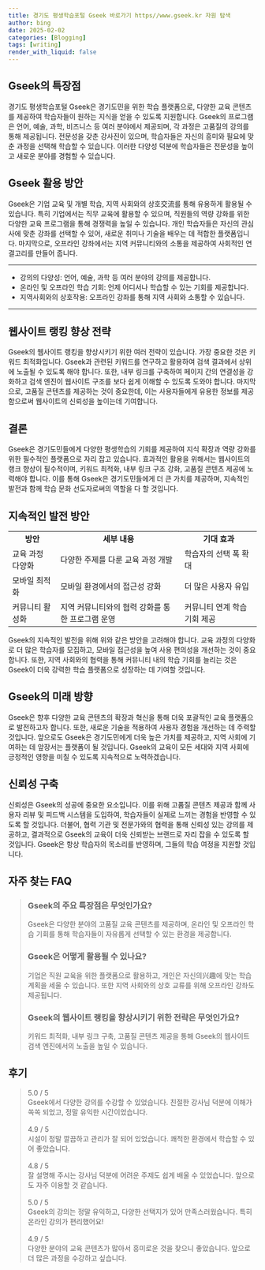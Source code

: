 ```yaml
---
title: 경기도 평생학습포털 Gseek 바로가기 https//www.gseek.kr 자원 탐색
author: bing
date: 2025-02-02
categories: [Blogging]
tags: [writing]
render_with_liquid: false
---
```



<h2 id='Gseek의 특장점'>Gseek의 특장점</h2>

<p>경기도 평생학습포털 Gseek은 경기도민을 위한 학습 플랫폼으로, 다양한 교육 콘텐츠를 제공하여 학습자들이 원하는 지식을 얻을 수 있도록 지원합니다. Gseek의 프로그램은 언어, 예술, 과학, 비즈니스 등 여러 분야에서 제공되며, 각 과정은 고품질의 강의를 통해 제공됩니다. 전문성을 갖춘 강사진이 있으며, 학습자들은 자신의 흥미와 필요에 맞춘 과정을 선택해 학습할 수 있습니다. 이러한 다양성 덕분에 학습자들은 전문성을 높이고 새로운 분야를 경험할 수 있습니다.</p>

<h2 id='Gseek 활용 방안'>Gseek 활용 방안</h2>

<p>Gseek은 기업 교육 및 개별 학습, 지역 사회와의 상호交流를 통해 유용하게 활용될 수 있습니다. 특히 기업에서는 직무 교육에 활용할 수 있으며, 직원들의 역량 강화를 위한 다양한 교육 프로그램을 통해 경쟁력을 높일 수 있습니다. 개인 학습자들은 자신의 관심사에 맞춘 강좌를 선택할 수 있어, 새로운 취미나 기술을 배우는 데 적합한 플랫폼입니다. 마지막으로, 오프라인 강좌에서는 지역 커뮤니티와의 소통을 제공하여 사회적인 연결고리를 만들어 줍니다.</p>

<hr />

<ul>
    <li>강의의 다양성: 언어, 예술, 과학 등 여러 분야의 강의를 제공합니다.</li>
    <li>온라인 및 오프라인 학습 기회: 언제 어디서나 학습할 수 있는 기회를 제공합니다.</li>
    <li>지역사회와의 상호작용: 오프라인 강좌를 통해 지역 사회와 소통할 수 있습니다.</li>
</ul>

<hr />

<h2 id='웹사이트 랭킹 향상 전략'>웹사이트 랭킹 향상 전략</h2>

<p>Gseek의 웹사이트 랭킹을 향상시키기 위한 여러 전략이 있습니다. 가장 중요한 것은 키워드 최적화입니다. Gseek과 관련된 키워드를 연구하고 활용하여 검색 결과에서 상위에 노출될 수 있도록 해야 합니다. 또한, 내부 링크를 구축하여 페이지 간의 연결성을 강화하고 검색 엔진이 웹사이트 구조를 보다 쉽게 이해할 수 있도록 도와야 합니다. 마지막으로, 고품질 콘텐츠를 제공하는 것이 중요한데, 이는 사용자들에게 유용한 정보를 제공함으로써 웹사이트의 신뢰성을 높이는데 기여합니다.</p>

<h2 id='결론'>결론</h2>

<p>Gseek은 경기도민들에게 다양한 평생학습의 기회를 제공하여 지식 확장과 역량 강화를 위한 필수적인 플랫폼으로 자리 잡고 있습니다. 효과적인 활용을 위해서는 웹사이트의 랭크 향상이 필수적이며, 키워드 최적화, 내부 링크 구조 강화, 고품질 콘텐츠 제공에 노력해야 합니다. 이를 통해 Gseek은 경기도민들에게 더 큰 가치를 제공하며, 지속적인 발전과 함께 학습 문화 선도자로써의 역할을 다 할 것입니다.</p>

<h2 id='지속적인 발전 방안'>지속적인 발전 방안</h2>

<table>
    <tr>
        <td style="text-align: center; height: 17px;"><b>방안</b></td>
        <td style="text-align: center; height: 17px;"><b>세부 내용</b></td>
        <td style="text-align: center; height: 17px;"><b>기대 효과</b></td>
    </tr>
    <tr>
        <td>교육 과정 다양화</td>
        <td>다양한 주제를 다룬 교육 과정 개발</td>
        <td>학습자의 선택 폭 확대</td>
    </tr>
    <tr>
        <td>모바일 최적화</td>
        <td>모바일 환경에서의 접근성 강화</td>
        <td>더 많은 사용자 유입</td>
    </tr>
    <tr>
        <td>커뮤니티 활성화</td>
        <td>지역 커뮤니티와의 협력 강화를 통한 프로그램 운영</td>
        <td>커뮤니티 연계 학습 기회 제공</td>
    </tr>
</table>

<p>Gseek의 지속적인 발전을 위해 위와 같은 방안을 고려해야 합니다. 교육 과정의 다양화로 더 많은 학습자를 모집하고, 모바일 접근성을 높여 사용 편의성을 개선하는 것이 중요합니다. 또한, 지역 사회와의 협력을 통해 커뮤니티 내의 학습 기회를 늘리는 것은 Gseek이 더욱 강력한 학습 플랫폼으로 성장하는 데 기여할 것입니다.</p>

<h2 id='Gseek의 미래 방향'>Gseek의 미래 방향</h2>

<p>Gseek은 향후 다양한 교육 콘텐츠의 확장과 혁신을 통해 더욱 포괄적인 교육 플랫폼으로 발전하고자 합니다. 또한, 새로운 기술을 적용하여 사용자 경험을 개선하는 데 주력할 것입니다. 앞으로도 Gseek은 경기도민에게 더욱 높은 가치를 제공하고, 지역 사회에 기여하는 데 앞장서는 플랫폼이 될 것입니다. Gseek의 교육이 모든 세대와 지역 사회에 긍정적인 영향을 미칠 수 있도록 지속적으로 노력하겠습니다.</p>

<h2 id='신뢰성 구축'>신뢰성 구축</h2>

<p>신뢰성은 Gseek의 성공에 중요한 요소입니다. 이를 위해 고품질 콘텐츠 제공과 함께 사용자 리뷰 및 피드백 시스템을 도입하여, 학습자들이 실제로 느끼는 경험을 반영할 수 있도록 할 것입니다. 더불어, 협력 기관 및 전문가와의 협력을 통해 신뢰성 있는 강의를 제공하고, 결과적으로 Gseek의 교육이 더욱 신뢰받는 브랜드로 자리 잡을 수 있도록 할 것입니다. Gseek은 항상 학습자의 목소리를 반영하며, 그들의 학습 여정을 지원할 것입니다.</p>


<h2 id='자주_찾는_FAQ'>자주 찾는 FAQ</h2>
<div itemscope="" itemtype="https://schema.org/FAQPage"> 
<blockquote> 
<div itemscope="" itemprop="mainEntity" itemtype="https://schema.org/Question"> 
<h3 itemprop="name">Gseek의 주요 특장점은 무엇인가요?</h3> 
<div itemscope="" itemprop="acceptedAnswer" itemtype="https://schema.org/Answer"> 
<span itemprop="text"> 
<p>Gseek은 다양한 분야의 고품질 교육 콘텐츠를 제공하며, 온라인 및 오프라인 학습 기회를 통해 학습자들이 자유롭게 선택할 수 있는 환경을 제공합니다.</p> 
</span> 
</div> 
</div> 

<div itemscope="" itemprop="mainEntity" itemtype="https://schema.org/Question"> 
<h3 itemprop="name">Gseek은 어떻게 활용될 수 있나요?</h3> 
<div itemscope="" itemprop="acceptedAnswer" itemtype="https://schema.org/Answer"> 
<span itemprop="text"> 
<p>기업은 직원 교육을 위한 플랫폼으로 활용하고, 개인은 자신의兴趣에 맞는 학습 계획을 세울 수 있습니다. 또한 지역 사회와의 상호 교류를 위해 오프라인 강좌도 제공됩니다.</p> 
</span> 
</div> 
</div> 

<div itemscope="" itemprop="mainEntity" itemtype="https://schema.org/Question"> 
<h3 itemprop="name">Gseek의 웹사이트 랭킹을 향상시키기 위한 전략은 무엇인가요?</h3> 
<div itemscope="" itemprop="acceptedAnswer" itemtype="https://schema.org/Answer"> 
<span itemprop="text"> 
<p>키워드 최적화, 내부 링크 구축, 고품질 콘텐츠 제공을 통해 Gseek의 웹사이트 검색 엔진에서의 노출을 높일 수 있습니다.</p> 
</span> 
</div> 
</div> 
</blockquote> 
</div>
<h2 id='후기'>후기</h2>
<div itemscope itemtype="https://schema.org/Product">
  <blockquote>
  <div itemprop="review" itemscope itemtype="https://schema.org/Review">
      <div itemprop="reviewRating" itemscope itemtype="https://schema.org/Rating"> <span itemprop="ratingValue">5.0</span> / <span itemprop="bestRating">5</span> </div>
      <span itemprop="reviewBody">Gseek에서 다양한 강의를 수강할 수 있었습니다. 친절한 강사님 덕분에 이해가 쏙쏙 되었고, 정말 유익한 시간이었습니다.</span>
  </div>
  <br>
  <div itemprop="review" itemscope itemtype="https://schema.org/Review">
      <div itemprop="reviewRating" itemscope itemtype="https://schema.org/Rating"> <span itemprop="ratingValue">4.9</span> / <span itemprop="bestRating">5</span> </div>
      <span itemprop="reviewBody">시설이 정말 깔끔하고 관리가 잘 되어 있었습니다. 쾌적한 환경에서 학습할 수 있어 좋았습니다.</span>
  </div>
  <br>
  <div itemprop="review" itemscope itemtype="https://schema.org/Review">
      <div itemprop="reviewRating" itemscope itemtype="https://schema.org/Rating"> <span itemprop="ratingValue">4.8</span> / <span itemprop="bestRating">5</span> </div>
      <span itemprop="reviewBody">잘 설명해 주시는 강사님 덕분에 어려운 주제도 쉽게 배울 수 있었습니다. 앞으로도 자주 이용할 것 같습니다.</span>
  </div>
  <br>
  <div itemprop="review" itemscope itemtype="https://schema.org/Review">
      <div itemprop="reviewRating" itemscope itemtype="https://schema.org/Rating"> <span itemprop="ratingValue">5.0</span> / <span itemprop="bestRating">5</span> </div>
      <span itemprop="reviewBody">Gseek의 강의는 정말 유익하고, 다양한 선택지가 있어 만족스러웠습니다. 특히 온라인 강의가 편리했어요!</span>
  </div>
  <br>
  <div itemprop="review" itemscope itemtype="https://schema.org/Review">
      <div itemprop="reviewRating" itemscope itemtype="https://schema.org/Rating"> <span itemprop="ratingValue">4.9</span> / <span itemprop="bestRating">5</span> </div>
      <span itemprop="reviewBody">다양한 분야의 교육 콘텐츠가 많아서 흥미로운 것을 찾으니 좋았습니다. 앞으로 더 많은 과정을 수강하고 싶습니다.</span>
  </div>
  </blockquote>
</div>

